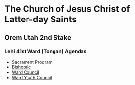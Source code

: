 # The Church of Jesus Christ of Latter-day Saints
## Orem Utah 2nd Stake
### Lehi 41st Ward (Tongan) Agendas

* [Sacrament Program](https://bulawebops.github.io/bulawebops.github.io-fataha/sacrament.md)
* [Bishopric](https://bulawebops.github.io/bulawebops.github.io-fataha/bishopric.md)
* [Ward Council](https://bulawebops.github.io/bulawebops.github.io-fataha/ward-council.md)
* [Ward Youth Council](https://bulawebops.github.io/bulawebops.github.io-fataha/youth-ward-council.md)
